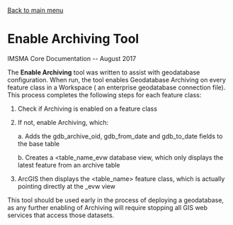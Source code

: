 [Back to main menu](../index.md)  

Enable Archiving Tool
=====================

IMSMA Core Documentation -- August 2017

The **Enable Archiving** tool was written to assist with geodatabase
configuration. When run, the tool enables Geodatabase Archiving on every
feature class in a Workspace ( an enterprise geodatabase connection
file). This process completes the following steps for each feature
class:

1.  Check if Archiving is enabled on a feature class

2.  If not, enable Archiving, which:

    a.  Adds the gdb\_archive\_oid, gdb\_from\_date and gdb\_to\_date
        fields to the base table

    b.  Creates a \<table\_name\_evw database view, which only displays
        the latest feature from an archive table

3.  ArcGIS then displays the \<table\_name\> feature class, which is
    actually pointing directly at the \_evw view

This tool should be used early in the process of deploying a
geodatabase, as any further enabling of Archiving will require stopping
all GIS web services that access those datasets.
